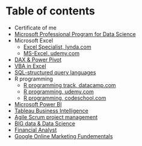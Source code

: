 # Table of contents

* Certificate of me
* [Microsoft Professional Program for Data Science](microsoft-professional-program-for-data-science.md)
* Microsoft Excel
  * [Excel Specialist, lynda.com](microsoft-excel/lynda.com.md)
  * [MS-Excel, udemy.com](microsoft-excel/ms-excel-udemy.com.md)
* [DAX & Power Pivot](dax-and-power-pivot.md)
* [VBA in Excel](vba-in-ms-excel.md)
* [SQL-structured query languages](sql-structured-query-languages.md)
* R programming
  * [R programming track, datacamp.com](r-programming/r-programming-track-datacamp.com.md)
  * [R programming, udemy.com](r-programming/r-programming-udemy.com.md)
  * [R programming, codeschool.com](r-programming/untitled.md)
* [Microsoft Power BI](microsoft-power-bi.md)
* [Tableau Business Intelligence](tableu.md)
* [Agile Scrum project management](agile-scrum-project-management.md)
* [BIG data & Data Science](big-data-and-data-science.md)
* [Financial Analyst](financial-analyst.md)
* [Google Online Marketing Fundementals](untitled.md)

